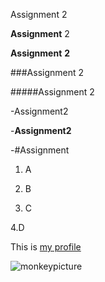 Assignment 2

**Assignment** 2

__Assignment__ **2**

###Assignment 2

#####Assignment 2

-Assignment2

-**Assignment2**

-#Assignment

1. A
2. B

3. C



4.D

This is [my profile](https://github.com/RFeeley13)

![monkeypicture](https://i.natgeofe.com/n/82fddbcc-4cbb-4373-bf72-dbc30068be60/drill-monkey-01_2x3.jpg)
